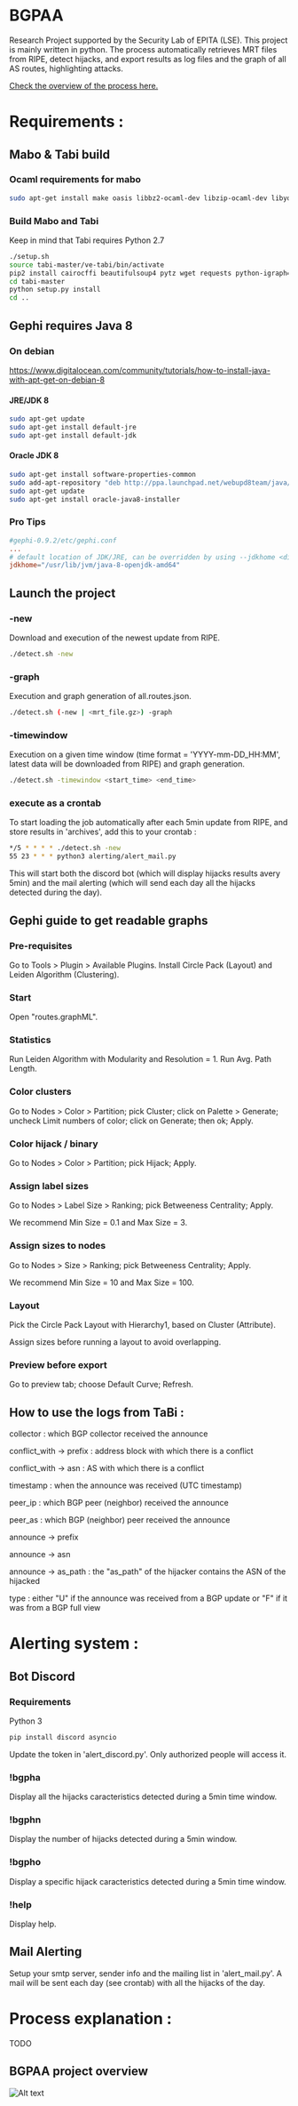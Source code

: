 # BGPAA
Research Project supported by the Security Lab of EPITA (LSE).
This project is mainly written in python.
The process automatically retrieves MRT files from RIPE, detect hijacks, and export results as log files and the graph of all AS routes, highlighting attacks.

[Check the overview of the process here.](#bgpaa-project-overview)

# Requirements :
## Mabo & Tabi build

### Ocaml requirements for mabo
```sh
sudo apt-get install make oasis libbz2-ocaml-dev libzip-ocaml-dev libyojson-ocaml-dev gcci
```

### Build Mabo and Tabi
Keep in mind that Tabi requires Python 2.7
```sh
./setup.sh
source tabi-master/ve-tabi/bin/activate
pip2 install cairocffi beautifulsoup4 pytz wget requests python-igraph==0.8.3
cd tabi-master
python setup.py install
cd ..
```

## Gephi requires Java 8
### On debian
https://www.digitalocean.com/community/tutorials/how-to-install-java-with-apt-get-on-debian-8

#### JRE/JDK 8
```sh
sudo apt-get update
sudo apt-get install default-jre
sudo apt-get install default-jdk
```
#### Oracle JDK 8
```sh
sudo apt-get install software-properties-common
sudo add-apt-repository "deb http://ppa.launchpad.net/webupd8team/java/ubuntu xenial main"
sudo apt-get update
sudo apt-get install oracle-java8-installer
```

### Pro Tips
```conf
#gephi-0.9.2/etc/gephi.conf
...
# default location of JDK/JRE, can be overridden by using --jdkhome <dir> switch
jdkhome="/usr/lib/jvm/java-8-openjdk-amd64"
```

## Launch the project
### -new
Download and execution of the newest update from RIPE. 
```sh
./detect.sh -new
```
### -graph
Execution and graph generation of all.routes.json.
```sh
./detect.sh (-new | <mrt_file.gz>) -graph
```
### -timewindow
Execution on a given time window (time format = 'YYYY-mm-DD_HH:MM', latest data will be downloaded from RIPE) and graph generation.
```sh
./detect.sh -timewindow <start_time> <end_time>
```

### execute as a crontab
To start loading the job automatically after each 5min update from RIPE, and store results in 'archives', add this to your crontab :
```sh
*/5 * * * * ./detect.sh -new
55 23 * * * python3 alerting/alert_mail.py
```

This will start both the discord bot (which will display hijacks results avery 5min) and the mail alerting (which will send each day all the hijacks detected during the day).

## Gephi guide to get readable graphs
### Pre-requisites
Go to Tools > Plugin > Available Plugins.
Install Circle Pack (Layout) and Leiden Algorithm (Clustering).

### Start
Open "routes.graphML".
 
### Statistics
Run Leiden Algorithm with Modularity and Resolution = 1.
Run Avg. Path Length.

### Color clusters
Go to Nodes > Color > Partition; pick Cluster; click on Palette > Generate; uncheck Limit numbers of color; click on Generate; then ok; Apply.

### Color hijack / binary
Go to Nodes > Color > Partition; pick Hijack; Apply.

### Assign label sizes
Go to Nodes > Label Size > Ranking; pick Betweeness Centrality; Apply.

We recommend Min Size = 0.1 and Max Size = 3.

### Assign sizes to nodes
Go to Nodes > Size > Ranking; pick Betweeness Centrality; Apply.

We recommend Min Size = 10 and Max Size = 100.

### Layout
Pick the Circle Pack Layout with Hierarchy1, based on Cluster (Attribute).

Assign sizes before running a layout to avoid overlapping.

### Preview before export
Go to preview tab; choose Default Curve; Refresh.

## How to use the logs from TaBi :

collector : which BGP collector received the announce

conflict_with -> prefix : address block with which there is a conflict

conflict_with -> asn    : AS with which there is a conflict

timestamp : when the announce was received (UTC timestamp)

peer_ip : which BGP peer (neighbor) received the announce

peer_as : which BGP (neighbor) peer received the announce

announce -> prefix

announce -> asn

announce -> as_path : the "as_path" of the hijacker contains the ASN of the hijacked

type : either "U" if the announce was received from a BGP update or "F" if it was from a BGP full view

# Alerting system :

## Bot Discord

### Requirements
Python 3
```sh
pip install discord asyncio
```
Update the token in 'alert_discord.py'.
Only authorized people will access it.

### !bgpha
Display all the hijacks caracteristics detected during a 5min time window.

### !bgphn
Display the number of hijacks detected during a 5min window.

### !bgpho
Display a specific hijack caracteristics detected during a 5min time window.

### !help
Display help.

## Mail Alerting
Setup your smtp server, sender info and the mailing list in 'alert_mail.py'.
A mail will be sent each day (see crontab) with all the hijacks of the day. 

# Process explanation :
TODO

## BGPAA project overview
![Alt text](poster/Poster_bgpaa.svg)
